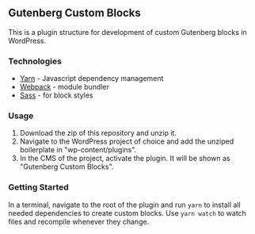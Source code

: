 ## Gutenberg Custom Blocks

This is a plugin structure for development of custom Gutenberg blocks in WordPress.

### Technologies

- [Yarn](https://yarnpkg.com/) - Javascript dependency management
- [Webpack](https://webpack.js.org/) - module bundler
- [Sass](https://sass-lang.com/) - for block styles

### Usage

1. Download the zip of this repository and unzip it.
2. Navigate to the WordPress project of choice and add the unziped boilerplate in "wp-content/plugins".
3. In the CMS of the project, activate the plugin. It will be shown as "Gutenberg Custom Blocks".

### Getting Started

In a terminal, navigate to the root of the plugin and run `yarn` to install all needed dependencies to create custom blocks. Use `yarn watch` to watch files and recompile whenever they change.
